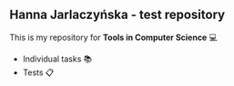 ## Hanna Jarlaczyńska - test repository
This is my repository for **Tools in Computer Science** :computer:
* Individual tasks :books:
* Tests :clipboard:

